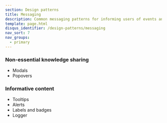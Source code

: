```yaml
---
section: Design patterns
title: Messaging
description: Common messaging patterns for informing users of events and states currently affecting them
template: page.html
disqus_identifier: /design-patterns/messaging
nav_sort: 7
nav_groups:
  - primary
---
```


### Non-essential knowledge sharing

  - Modals
  - Popovers

### Informative content

  - Tooltips
  - Alerts
  - Labels and badges
  - Logger
